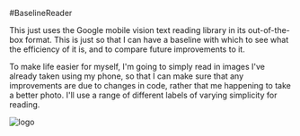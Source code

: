 #BaselineReader

This just uses the Google mobile vision text reading library in its out-of-the-box format. This is just so that I can have a baseline with which to see what the efficiency of it is, and to compare future improvements to it.

To make life easier for myself, I'm going to simply read in images I've already taken using my phone, so that I can make sure that any improvements are due to changes in code, rather that me happening to take a better photo. I'll  use a range of different labels of varying simplicity for reading.

![logo]

[logo]: https://github.com/LomaxOnTheRun/Label_Reader/tree/master/images/BaselineReader/BunnSauvignon_text.png
